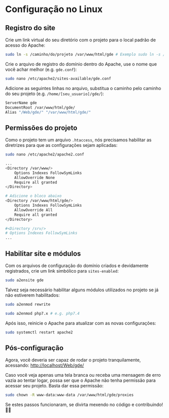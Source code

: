 # Configuração no Linux

## Registro do site

Crie um link virtual do seu diretório com o projeto para o local padrão de acesso do Apache:

```bash
sudo ln -s /caminho/do/projeto /var/www/html/gde # Exemplo sudo ln -s /home/[seu_usuario]/gde /var/www/html/gde
```

Crie o arquivo de registro do domínio dentro do Apache, use o nome que você achar melhor (e.g. `gde.conf`):

```bash
sudo nano /etc/apache2/sites-available/gde.conf
```

Adicione as seguintes linhas no arquivo, substitua o caminho pelo caminho do seu projeto (e.g. `/home/[seu_usuario]/gde/`):

```bash
ServerName gde
DocumentRoot /var/www/html/gde/
Alias "/Web/gde/" "/var/www/html/gde/"
```

## Permissões do projeto

Como o projeto tem um arquivo `.htaccess`, nós precisamos habilitar as diretrizes para que as configurações sejam aplicadas:

```bash
sudo nano /etc/apache2/apache2.conf
```

```bash
...
<Directory /var/www/>
	Options Indexes FollowSymLinks
	AllowOverride None
	Require all granted
</Directory>

# Adicione o bloco abaixo
<Directory /var/www/html/gde/>
	Options Indexes FollowSymLinks
	AllowOverride All
	Require all granted
</Directory>

#<Directory /srv/>
# Options Indexes FollowSymLinks
...
```

## Habilitar site e módulos

Com os arquivos de configuração do domínio criados e devidamente registrados, crie um link simbólico para `sites-enabled`:

```bash
sudo a2ensite gde
```

Talvez seja necessário habilitar alguns módulos utilizados no projeto se já não estiverem habilitados:

```bash
sudo a2enmod rewrite 
```

```bash
sudo a2enmod php7.x # e.g. php7.4
```

Após isso, reinicie o Apache para atualizar com as novas configurações:

```bash
sudo systemctl restart apache2
```

## Pós-configuração

Agora, você deveria ser capaz de rodar o projeto tranquilamente, acessando: [http://localhost/Web/gde/](http://localhost/Web/gde/)

Caso você veja apenas uma tela branca ou receba uma mensagem de erro vazia ao tentar logar, possa ser que o Apache não tenha permissão para acessar seu projeto. Basta dar essa permissão:

```bash
sudo chown -R www-data:www-data /var/www/html/gde/proxies
```

Se estes passos funcionaram, se divirta mexendo no código e contribuindo! 🎉🎉